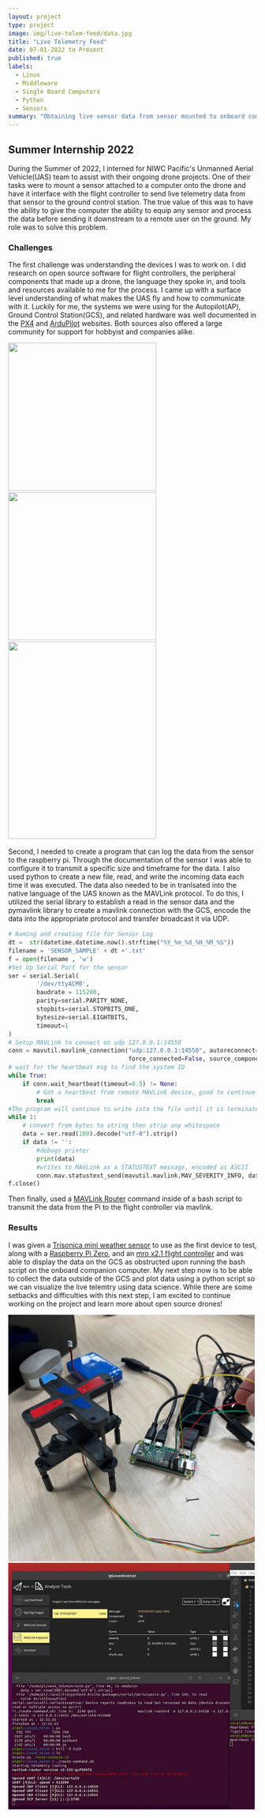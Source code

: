 ```yaml
---
layout: project
type: project
image: img/live-telem-feed/data.jpg
title: "Live Telemetry Feed"
date: 07-01-2022 to Present
published: true
labels:
  - Linux
  - Middleware
  - Single Board Computers
  - Python
  - Sensors
summary: "Obtaining live sensor data from sensor mounted to onboard computer of an unmanned Aerial Vehicle"
---
```


## Summer Internship 2022
During the Summer of 2022, I interned for NIWC Pacific's Unmanned Aerial Vehicle(UAS) team to assist with their ongoing drone projects. One of their tasks were to mount a sensor attached to a computer onto the drone and have it interface with the flight controller to send live telemetry data from that sensor to the ground control station. The true value of this was to have the ability to give the computer the ability to equip any sensor and process the data before sending it downstream to a remote user on the ground. My role was to solve this problem. 

### Challenges
The first challenge was understanding the devices I was to work on. I did research on open source software for flight controllers, the peripheral components that made up a drone, the language they spoke in, and tools and resources available to me for the process. I came up with a surface level understanding of what makes the UAS fly and how to communicate with it. Luckily for me, the systems we were using for the Autopilot(AP), Ground Control Station(GCS), and related hardware was well documented in the <a href="https://docs.px4.io/main/en/">PX4</a> and <a href="https://ardupilot.org/dev/index.html">ArduPilot</a> websites. Both sources also offered a large community for support for hobbyist and companies alike.

<div class="text-center p-4">
<img width="300px" height="300px" class="img-thumbnail" src="https://docs.px4.io/main/assets/img/logo_pro_small.e0fa34bd.png">
<img width="300px" height="300px" class="img-thumbnail" src="https://ardupilot.org/dev/_static/ardupilot_logo.png">
<img width="300px" height="400px" class="img-thumbnail" src="https://mavlink.io/assets/site/logo_mavlink_small.png">

</div>

Second, I needed to create a program that can log the data from the sensor to the raspberry pi. Through the documentation of the sensor I was able to configure it to transmit a specific size and timeframe for the data. I also used python to create a new file, read, and write the incoming data each time it was executed. The data also needed to be in tranlsated into the native language of the UAS known as the MAVLink protocol. To do this, I utilized the serial library to establish a read in the sensor data and the pymavlink library to create a mavlink connection with the GCS, encode the data into the appropriate protocol and transfer broadcast it via UDP. 

```python
# Naming and creating file for Sensor Log
dt =  str(datetime.datetime.now().strftime("%Y_%m_%d_%H_%M_%S"))
filename = 'SENSOR_SAMPLE' + dt +'.txt'
f = open(filename , 'w')
#Set Up Serial Port for the sensor
ser = serial.Serial(
        '/dev/ttyACM0',
        baudrate = 115200,
        parity=serial.PARITY_NONE,
        stopbits=serial.STOPBITS_ONE,
        bytesize=serial.EIGHTBITS,
        timeout=1
)
# Setup MAVLink to connect on udp 127.0.0.1:14550
conn = mavutil.mavlink_connection("udp:127.0.0.1:14550", autoreconnect=True, source_system=1, 
                                  force_connected=False, source_component=mavutil.mavlink.MAV_COMP_ID_PERIPHERAL)
# wait for the heartbeat msg to find the system ID
while True:
    if conn.wait_heartbeat(timeout=0.5) != None:
        # Got a heartbeat from remote MAVLink device, good to continue
        break
#The program will continue to write into the file until it is terminated.
while 1:
    # convert from bytes to string then strip any whitespace
    data = ser.read(100).decode("utf-8").strip()
    if data != '':
        #debugs printer
        print(data)
        #writes to MAVLink as a STATUSTEXT message, encoded as ASCII
        conn.mav.statustext_send(mavutil.mavlink.MAV_SEVERITY_INFO, data.encode())
f.close()
```

Then finally, used a <a href="https://github.com/mavlink-router/mavlink-router">MAVLink Router</a> command inside of a bash script to transmit the data from the Pi to the flight controller via mavlink. 

### Results
I was given a <a href="https://anemoment.com/features/">Trisonica mini weather sensor</a> to use as the first device to test, along with a <a href="https://www.raspberrypi.com/products/raspberry-pi-zero/">Raspberry Pi Zero</a>, and an <a href="https://mrobotics.io/docs/mro-x2-1-rev2/">mro x2.1 flight controller</a> and was able to display the data on the GCS as obstructed upon running the bash script on the onboard companion computer. My next step now is to be able to collect the data outside of the GCS and plot data using a python script so we can visualize the live telemtry using data science. While there are some setbacks and difficulties with this next step, I am excited to continue working on the project and learn more about open source drones!
<div class="text-center p-4">
<img width="500px" height="500px" class="img-thumbnail" src="../img/live-telem-feed/tsm-pic.jpg">
<img width="500px" height="500px" class="img-thumbnail" src="../img/live-telem-feed/telem-data-gcs.jpg">
</div>